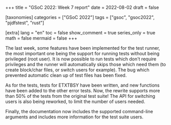 +++
title = "GSoC 2022: Week 7 report"
date = 2022-08-02
draft = false

[taxonomies]
categories = ["GSoC 2022"]
tags = ["gsoc", "gsoc2022", "pjdfstest", "rust"]

[extra]
lang = "en"
toc = false
show_comment = true
series_only = true
math = false
mermaid = false
+++

The last week, some features have been implemented for the test runner,
the most important one being the support for running tests without
being privileged (root user). It is now possible to run tests which
don't require privileges and the runner will automatically skips those
which need them (to create block/char files, or switch users for
example). The bug which prevented automatic clean up of test files has
been fixed.

As for the tests, tests for ETXTBSY have been written, and new
functions have been added to the other error tests.
Now, the rewrite supports more than 50% of the tests from the original
test suite!
The API for switching users is also being reworked, 
to limit the number of users needed.

Finally, the documentation now includes the supported command-line
arguments and includes more information for the test suite users.